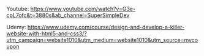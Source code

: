 Youtube: https://www.youtube.com/watch?v=G3e-cpL7ofc&t=3880s&ab_channel=SuperSimpleDev

Udemy: https://www.udemy.com/course/design-and-develop-a-killer-website-with-html5-and-css3/?utm_campaign=website1010&utm_medium=website1010&utm_source=mycoupon